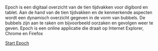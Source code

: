 Epoch is een digitaal overzicht van de tien tijdvakken voor digibord en tablet. 
Aan de hand van de tien tijdvakken  en de kenmerkende aspecten wordt een
dynamisch overzicht gegeven in de vorm van bubbels. De bubbels zijn aan te raken
om bijvoorbeeld oorzaken en gevolgen weer te geven. Epoch is een online
applicatie die draait op Internet Explorer, Chrome en Firefox

[Start Epoch](http://www.barbaareducatie.nl/epoch)
